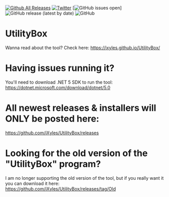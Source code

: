 [![Github All Releases](https://img.shields.io/github/downloads/iXyles/UtilityBox/total.svg)]()
[![Twitter](https://img.shields.io/twitter/url/https/twitter.com/cloudposse.svg?style=social&label=Follow%20iXyles)](https://twitter.com/iXyles)
[![GitHub issues open](https://img.shields.io/github/issues/iXyles/UtilityBox.svg?maxAge=2592000)]
![GitHub release (latest by date)](https://img.shields.io/github/v/release/ixyles/Utilitybox)
![GitHub](https://img.shields.io/github/license/iXyles/UtilityBox)

# UtilityBox
Wanna read about the tool? Check here: https://ixyles.github.io/UtilityBox/

# Having issues running it?
You'll need to download .NET 5 SDK to run the tool: https://dotnet.microsoft.com/download/dotnet/5.0

# All newest releases & installers will ONLY be posted here: 
https://github.com/iXyles/UtilityBox/releases

# Looking for the old version of the "UtilityBox" program?
I am no longer supporting the old version of the tool, but if you really want it you can download it here: https://github.com/iXyles/UtilityBox/releases/tag/Old
